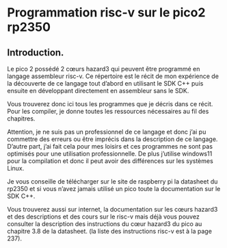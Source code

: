 
# Programmation risc-v sur le pico2 rp2350

## Introduction.
Le pico 2 possédé 2 cœurs hazard3 qui peuvent être programmé en langage assembleur risc-v. Ce répertoire est le récit de mon expérience de la découverte de ce langage tout d’abord en utilisant le SDK C++ puis ensuite en développant directement en assembleur sans le SDK.

Vous trouverez donc ici tous les programmes que je décris dans ce récit. Pour les compiler, je donne toutes les ressources nécessaires au fil des chapitres.

Attention, je ne suis pas un professionnel de ce langage et donc j’ai pu commettre des erreurs ou être imprécis dans la description de ce langage. D’autre part, j’ai fait cela pour mes loisirs et ces programmes ne sont pas optimisés pour une utilisation professionnelle. De plus j’utilise windows11 pour la compilation et donc il peut avoir des différences sur les systèmes Linux.

Je vous conseille de télécharger sur le site de raspberry pi la datasheet du rp2350 et si vous n’avez jamais utilisé un pico toute la documentation sur le SDK C++.

Vous trouverez aussi sur internet, la documentation sur les cœurs hazard3 et des descriptions et des cours sur le risc-v mais déjà vous pouvez consulter la description des instructions du cœur hazard3 du pico au chapitre 3.8  de la datasheet. (la liste des instructions risc-v est à la page 237).

